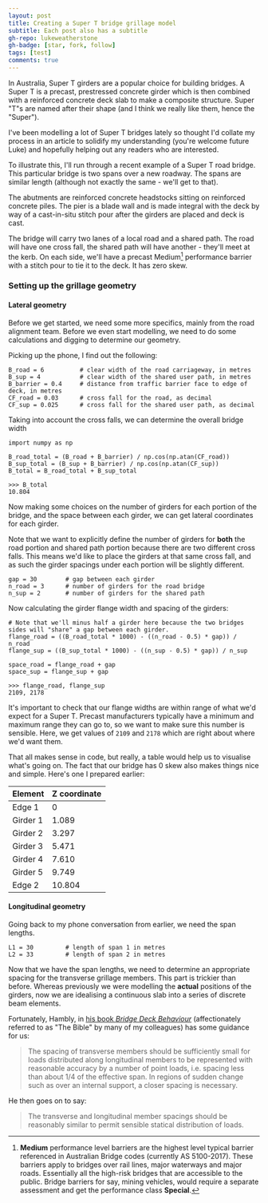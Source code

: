 ```yaml
---
layout: post
title: Creating a Super T bridge grillage model
subtitle: Each post also has a subtitle
gh-repo: lukeweatherstone
gh-badge: [star, fork, follow]
tags: [test]
comments: true
---
```

In Australia, Super T girders are a popular choice for building bridges. A Super T is a precast, prestressed concrete girder which is then combined with a reinforced concrete deck slab to make a composite structure. Super "T"s are named after their shape (and I think we really like them, hence the "Super").

I've been modelling a lot of Super T bridges lately so thought I'd collate my process in an article to solidify my understanding (you're welcome future Luke) and hopefully helping out any readers who are interested.

To illustrate this, I'll run through a recent example of a Super T road bridge. This particular bridge is two spans over a new roadway. The spans are similar length (although not exactly the same - we'll get to that).

The abutments are reinforced concrete headstocks sitting on reinforced concrete piles. The pier is a blade wall and is made integral with the deck by way of a cast-in-situ stitch pour after the girders are placed and deck is cast.

The bridge will carry two lanes of a local road and a shared path. The road will have one cross fall, the shared path will have another - they'll meet at the kerb. On each side, we'll have a precast Medium[^1] performance barrier with a stitch pour to tie it to the deck. It has zero skew.

### Setting up the grillage geometry
#### Lateral geometry
Before we get started, we need some more specifics, mainly from the road alignment team. Before we even start modelling, we need to do some calculations and digging to determine our geometry.

Picking up the phone, I find out the following:
~~~
B_road = 6          # clear width of the road carriageway, in metres
B_sup = 4           # clear width of the shared user path, in metres
B_barrier = 0.4     # distance from traffic barrier face to edge of deck, in metres
CF_road = 0.03      # cross fall for the road, as decimal
CF_sup = 0.025      # cross fall for the shared user path, as decimal
~~~

Taking into account the cross falls, we can determine the overall bridge width
~~~
import numpy as np

B_road_total = (B_road + B_barrier) / np.cos(np.atan(CF_road))
B_sup_total = (B_sup + B_barrier) / np.cos(np.atan(CF_sup))
B_total = B_road_total + B_sup_total

>>> B_total
10.804
~~~

Now making some choices on the number of girders for each portion of the bridge, and the space between each girder, we can get lateral coordinates for each girder.

Note that we want to explicitly define the number of girders for **both** the road portion and shared path portion because there are two different cross falls. This means we'd like to place the girders at that same cross fall, and as such the girder spacings under each portion will be slightly different.
~~~
gap = 30        # gap between each girder
n_road = 3      # number of girders for the road bridge
n_sup = 2       # number of girders for the shared path
~~~

Now calculating the girder flange width and spacing of the girders:
~~~
# Note that we'll minus half a girder here because the two bridges sides will "share" a gap between each girder.
flange_road = ((B_road_total * 1000) - ((n_road - 0.5) * gap)) / n_road
flange_sup = ((B_sup_total * 1000) - ((n_sup - 0.5) * gap)) / n_sup

space_road = flange_road + gap
space_sup = flange_sup + gap

>>> flange_road, flange_sup
2109, 2178
~~~

It's important to check that our flange widths are within range of what we'd expect for a Super T. Precast manufacturers typically have a minimum and maximum range they can go to, so we want to make sure this number is sensible. Here, we get values of `2109` and `2178` which are right about where we'd want them.

That all makes sense in code, but really, a table would help us to visualise what's going on. The fact that our bridge has 0 skew also makes things nice and simple. Here's one I prepared earlier:

| Element | Z coordinate |
| :------ | :------ |
| Edge 1 | 0 |
| Girder 1 | 1.089 |
| Girder 2 | 3.297 |
| Girder 3 | 5.471 |
| Girder 4 | 7.610 |
| Girder 5 | 9.749 |
| Edge 2 | 10.804 |


#### Longitudinal geometry
Going back to my phone conversation from earlier, we need the span lengths.
~~~
L1 = 30         # length of span 1 in metres
L2 = 33         # length of span 2 in metres
~~~

Now that we have the span lengths, we need to determine an appropriate spacing for the transverse grillage members. This part is trickier than before. Whereas previously we were modelling the **actual** positions of the girders, now we are idealising a continuous slab into a series of discrete beam elements.

Fortunately, Hambly, in [his book _Bridge Deck Behaviour_][hambly] (affectionately referred to as "The Bible" by many of my colleagues) has some guidance for us:
> The spacing of transverse members should be sufficiently small for loads distributed along longitudinal members to be represented with reasonable accuracy by a number of point loads, i.e. spacing less than about 1/4 of the effective span. In regions of sudden change such as over an internal support, a closer spacing is necessary.

He then goes on to say:
> The transverse and longitudinal member spacings should be reasonably similar to permit sensible statical distribution of loads.



[^1]: **Medium** performance level barriers are the highest level typical barrier referenced in Australian Bridge codes (currently AS 5100-2017). These barriers apply to bridges over rail lines, major waterways and major roads. Essentially all the high-risk bridges that are accessible to the public. Bridge barriers for say, mining vehicles, would require a separate assessment and get the performance class **Special**.

[hambly]: https://www.amazon.com/Bridge-Deck-Behaviour-C-Hambly/dp/0419172602